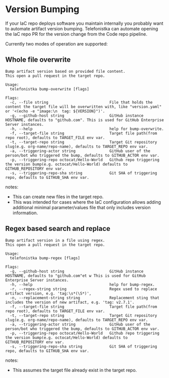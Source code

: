 # Version Bumping

If your IaC repo deploys software you maintain internally you probably want to automate artifact version bumping.
Telefonistka can automate opening the IaC repo PR for the version change from the  Code repo pipeline.

Currently two modes of operation are supported:

## Whole file overwrite

```shell
Bump artifact version based on provided file content.
This open a pull request in the target repo.

Usage:
  telefonistka bump-overwrite [flags]

Flags:
  -c, --file string                           File that holds the content the target file will be overwritten with, like "version.yaml" or '<(echo -e "image:\n  tag: ${VERSION}")'.
  -g, --github-host string                    GitHub instance HOSTNAME, defaults to "github.com". This is used for GitHub Enterprise Server instances.
  -h, --help                                  help for bump-overwrite.
  -f, --target-file string                    Target file path(from repo root), defaults to TARGET_FILE env var.
  -t, --target-repo string                    Target Git repository slug(e.g. org-name/repo-name), defaults to TARGET_REPO env var.
  -a, --triggering-actor string               GitHub user of the person/bot who triggered the bump, defaults to GITHUB_ACTOR env var.
  -p, --triggering-repo octocat/Hello-World   Github repo triggering the version bump(e.g. octocat/Hello-World) defaults to GITHUB_REPOSITORY env var.
  -s, --triggering-repo-sha string            Git SHA of triggering repo, defaults to GITHUB_SHA env var.
```

notes:

* This can create new files in the target repo.
* This was intended for cases where the IaC configuration allows adding additional minimal parameter/values file that only includes version information.

## Regex based search and replace

```shell
Bump artifact version in a file using regex.
This open a pull request in the target repo.

Usage:
  telefonistka bump-regex [flags]

Flags:
  -g, --github-host string                    GitHub instance HOSTNAME, defaults to "github.com"et w This is used for GitHub Enterprise Server instances.
  -h, --help                                  help for bump-regex.
  -r, --regex-string string                   Regex used to replace artifact version, e.g. 'tag:\s*(\S*)',
  -n, --replacement-string string             Replacement sting that includes the version of new artifact, e.g. 'tag: v2.7.1'.
  -f, --target-file string                    Target file path(from repo root), defaults to TARGET_FILE env var.
  -t, --target-repo string                    Target Git repository slug(e.g. org-name/repo-name), defaults to TARGET_REPO env var.
  -a, --triggering-actor string               GitHub user of the person/bot who triggered the bump, defaults to GITHUB_ACTOR env var.
  -p, --triggering-repo octocat/Hello-World   Github repo triggering the version bump(e.g. octocat/Hello-World) defaults to GITHUB_REPOSITORY env var.
  -s, --triggering-repo-sha string            Git SHA of triggering repo, defaults to GITHUB_SHA env var.
  ```

notes:

* This assumes the target file already exist in the target repo.
